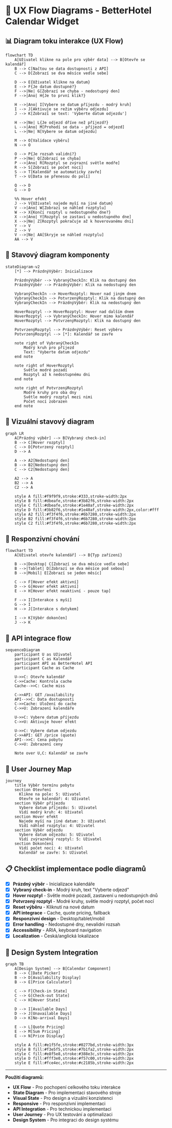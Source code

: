 # 🔄 UX Flow Diagrams - BetterHotel Calendar Widget

## 📊 Diagram toku interakce (UX Flow)

```mermaid
flowchart TD
    A[Uživatel klikne na pole pro výběr data] --> B[Otevře se kalendář]
    B --> C[Načtou se data dostupnosti z API]
    C --> D[Zobrazí se dva měsíce vedle sebe]
    
    D --> E{Uživatel klikne na datum}
    E --> F{Je datum dostupné?}
    F -->|Ne| G[Zobrazí se chyba - nedostupný den]
    F -->|Ano| H{Je to první klik?}
    
    H -->|Ano| I[Vybere se datum příjezdu - modrý kruh]
    I --> J[Aktivuje se režim výběru odjezdu]
    J --> K[Zobrazí se text: 'Vyberte datum odjezdu']
    
    H -->|Ne| L{Je odjezd dříve než příjezd?}
    L -->|Ano| M[Prohodí se data - příjezd = odjezd]
    L -->|Ne| N[Vybere se datum odjezdu]
    
    M --> O[Validace výběru]
    N --> O
    
    O --> P{Je rozsah validní?}
    P -->|Ne| Q[Zobrazí se chyba]
    P -->|Ano| R[Rozptyl se zvýrazní světle modře]
    R --> S[Zobrazí se počet nocí]
    S --> T[Kalendář se automaticky zavře]
    T --> U[Data se přenesou do polí]
    
    Q --> D
    G --> D
    
    %% Hover efekt
    J --> V{Uživatel najede myší na jiné datum}
    V -->|Ano| W[Zobrazí se náhled rozptylu]
    W --> X{Končí rozptyl u nedostupného dne?}
    X -->|Ano| Y[Rozptyl se zastaví u nedostupného dne]
    X -->|Ne| Z[Rozptyl pokračuje až k hoverovanému dni]
    Y --> V
    Z --> V
    V -->|Ne| AA[Skryje se náhled rozptylu]
    AA --> V
```

## 🔄 Stavový diagram komponenty

```mermaid
stateDiagram-v2
    [*] --> PrázdnýVýběr: Inicializace
    
    PrázdnýVýběr --> VybranýCheckIn: Klik na dostupný den
    PrázdnýVýběr --> PrázdnýVýběr: Klik na nedostupný den
    
    VybranýCheckIn --> HoverRozptyl: Hover nad jiným dnem
    VybranýCheckIn --> PotvrzenýRozptyl: Klik na dostupný den
    VybranýCheckIn --> PrázdnýVýběr: Klik na nedostupný den
    
    HoverRozptyl --> HoverRozptyl: Hover nad dalším dnem
    HoverRozptyl --> VybranýCheckIn: Hover mimo kalendář
    HoverRozptyl --> PotvrzenýRozptyl: Klik na dostupný den
    
    PotvrzenýRozptyl --> PrázdnýVýběr: Reset výběru
    PotvrzenýRozptyl --> [*]: Kalendář se zavře
    
    note right of VybranýCheckIn
        Modrý kruh pro příjezd
        Text: "Vyberte datum odjezdu"
    end note
    
    note right of HoverRozptyl
        Světle modré pozadí
        Rozptyl až k nedostupnému dni
    end note
    
    note right of PotvrzenýRozptyl
        Modré kruhy pro oba dny
        Světle modrý rozptyl mezi nimi
        Počet nocí zobrazen
    end note
```

## 🎨 Vizuální stavový diagram

```mermaid
graph LR
    A[Prázdný výběr] --> B[Vybraný check-in]
    B --> C[Hover rozptyl]
    C --> D[Potvrzený rozptyl]
    D --> A
    
    A --> A2[Nedostupný den]
    B --> B2[Nedostupný den]
    C --> C2[Nedostupný den]
    
    A2 --> A
    B2 --> A
    C2 --> A
    
    style A fill:#f9f9f9,stroke:#333,stroke-width:2px
    style B fill:#dbeafe,stroke:#3b82f6,stroke-width:2px
    style C fill:#dbeafe,stroke:#1e40af,stroke-width:2px
    style D fill:#3b82f6,stroke:#1e40af,stroke-width:2px,color:#fff
    style A2 fill:#f3f4f6,stroke:#6b7280,stroke-width:2px
    style B2 fill:#f3f4f6,stroke:#6b7280,stroke-width:2px
    style C2 fill:#f3f4f6,stroke:#6b7280,stroke-width:2px
```

## 📱 Responzivní chování

```mermaid
flowchart TD
    A[Uživatel otevře kalendář] --> B{Typ zařízení}
    
    B -->|Desktop| C[Zobrazí se dva měsíce vedle sebe]
    B -->|Tablet| D[Zobrazí se dva měsíce pod sebou]
    B -->|Mobil| E[Zobrazí se jeden měsíc]
    
    C --> F[Hover efekt aktivní]
    D --> G[Hover efekt aktivní]
    E --> H[Hover efekt neaktivní - pouze tap]
    
    F --> I[Interakce s myší]
    G --> I
    H --> J[Interakce s dotykem]
    
    I --> K[Výběr dokončen]
    J --> K
```

## 🔧 API integrace flow

```mermaid
sequenceDiagram
    participant U as Uživatel
    participant C as Kalendář
    participant API as BetterHotel API
    participant Cache as Cache
    
    U->>C: Otevře kalendář
    C->>Cache: Kontrola cache
    Cache-->>C: Cache miss
    
    C->>API: GET /availability
    API-->>C: Data dostupnosti
    C->>Cache: Uložení do cache
    C->>U: Zobrazení kalendáře
    
    U->>C: Vybere datum příjezdu
    C->>U: Aktivuje hover efekt
    
    U->>C: Vybere datum odjezdu
    C->>API: GET /price (quote)
    API-->>C: Cena pobytu
    C->>U: Zobrazení ceny
    
    Note over U,C: Kalendář se zavře
```

## 🎯 User Journey Map

```mermaid
journey
    title Výběr termínu pobytu
    section Otevření
      Klikne na pole: 5: Uživatel
      Otevře se kalendář: 4: Uživatel
    section Výběr příjezdu
      Vybere datum příjezdu: 5: Uživatel
      Vidí modrý kruh: 4: Uživatel
    section Hover efekt
      Najede myší na jiné datum: 3: Uživatel
      Vidí náhled rozptylu: 4: Uživatel
    section Výběr odjezdu
      Vybere datum odjezdu: 5: Uživatel
      Vidí zvýrazněný rozptyl: 5: Uživatel
    section Dokončení
      Vidí počet nocí: 4: Uživatel
      Kalendář se zavře: 5: Uživatel
```

## 📋 Checklist implementace podle diagramů

- [x] **Prázdný výběr** - Inicializace kalendáře
- [x] **Vybraný check-in** - Modrý kruh, text "Vyberte odjezd"
- [x] **Hover rozptyl** - Světle modré pozadí, zastavení u nedostupných dnů
- [x] **Potvrzený rozptyl** - Modré kruhy, světle modrý rozptyl, počet nocí
- [x] **Reset výběru** - Kliknutí na nové datum
- [x] **API integrace** - Cache, quote pricing, fallback
- [x] **Responzivní design** - Desktop/tablet/mobil
- [x] **Error handling** - Nedostupné dny, nevalidní rozsah
- [x] **Accessibility** - ARIA, keyboard navigation
- [x] **Localization** - Česká/anglická lokalizace

## 🎨 Design System Integration

```mermaid
graph TB
    A[Design System] --> B[Calendar Component]
    B --> C[Date Picker]
    B --> D[Availability Display]
    B --> E[Price Calculator]
    
    C --> F[Check-in State]
    C --> G[Check-out State]
    C --> H[Hover State]
    
    D --> I[Available Days]
    D --> J[Unavailable Days]
    D --> K[No-arrival Days]
    
    E --> L[Quote Pricing]
    E --> M[Sum Pricing]
    E --> N[Price Display]
    
    style A fill:#e1f5fe,stroke:#0277bd,stroke-width:3px
    style B fill:#f3e5f5,stroke:#7b1fa2,stroke-width:2px
    style C fill:#e8f5e8,stroke:#388e3c,stroke-width:2px
    style D fill:#fff3e0,stroke:#f57c00,stroke-width:2px
    style E fill:#fce4ec,stroke:#c2185b,stroke-width:2px
```

---

**Použití diagramů:**
- **UX Flow** - Pro pochopení celkového toku interakce
- **State Diagram** - Pro implementaci stavového stroje
- **Visual State** - Pro design a vizuální konzistenci
- **Responsive** - Pro responzivní implementaci
- **API Integration** - Pro technickou implementaci
- **User Journey** - Pro UX testování a optimalizaci
- **Design System** - Pro integraci do design systému
